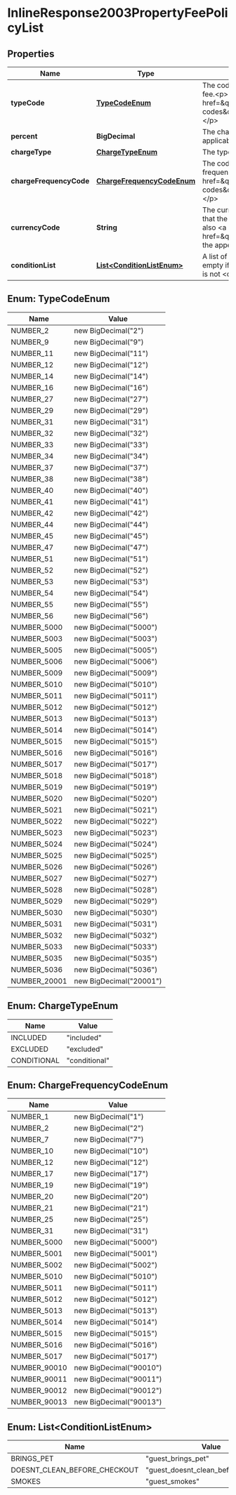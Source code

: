 

# InlineResponse2003PropertyFeePolicyList


## Properties

Name | Type | Description | Notes
------------ | ------------- | ------------- | -------------
**typeCode** | [**TypeCodeEnum**](#TypeCodeEnum) | The code that represents the type of fee.&lt;p&gt;See also &lt;a href&#x3D;\&quot;#feetype-codes\&quot;&gt;in the appendix&lt;/a&gt;.&lt;/p&gt; | 
**percent** | **BigDecimal** | The charged percentage if applicable. |  [optional]
**chargeType** | [**ChargeTypeEnum**](#ChargeTypeEnum) | The type of charge. | 
**chargeFrequencyCode** | [**ChargeFrequencyCodeEnum**](#ChargeFrequencyCodeEnum) | The code that represents the frequency of charge.&lt;p&gt;See also &lt;a href&#x3D;\&quot;#chargetype-codes\&quot;&gt;in the appendix&lt;/a&gt;.&lt;/p&gt; | 
**currencyCode** | **String** | The currency code of the currency in that the charge is applied.&lt;p&gt;See also &lt;a href&#x3D;\&quot;#currencycodes\&quot;&gt;in the appendix&lt;/a&gt;.&lt;/p&gt; | 
**conditionList** | [**List&lt;ConditionListEnum&gt;**](#List&lt;ConditionListEnum&gt;) | A list of conditions for the tax. Is empty if &lt;code&gt;chargeType&lt;/code&gt; is not &lt;code&gt;conditional&lt;/code&gt;. | 



## Enum: TypeCodeEnum

Name | Value
---- | -----
NUMBER_2 | new BigDecimal(&quot;2&quot;)
NUMBER_9 | new BigDecimal(&quot;9&quot;)
NUMBER_11 | new BigDecimal(&quot;11&quot;)
NUMBER_12 | new BigDecimal(&quot;12&quot;)
NUMBER_14 | new BigDecimal(&quot;14&quot;)
NUMBER_16 | new BigDecimal(&quot;16&quot;)
NUMBER_27 | new BigDecimal(&quot;27&quot;)
NUMBER_29 | new BigDecimal(&quot;29&quot;)
NUMBER_31 | new BigDecimal(&quot;31&quot;)
NUMBER_32 | new BigDecimal(&quot;32&quot;)
NUMBER_33 | new BigDecimal(&quot;33&quot;)
NUMBER_34 | new BigDecimal(&quot;34&quot;)
NUMBER_37 | new BigDecimal(&quot;37&quot;)
NUMBER_38 | new BigDecimal(&quot;38&quot;)
NUMBER_40 | new BigDecimal(&quot;40&quot;)
NUMBER_41 | new BigDecimal(&quot;41&quot;)
NUMBER_42 | new BigDecimal(&quot;42&quot;)
NUMBER_44 | new BigDecimal(&quot;44&quot;)
NUMBER_45 | new BigDecimal(&quot;45&quot;)
NUMBER_47 | new BigDecimal(&quot;47&quot;)
NUMBER_51 | new BigDecimal(&quot;51&quot;)
NUMBER_52 | new BigDecimal(&quot;52&quot;)
NUMBER_53 | new BigDecimal(&quot;53&quot;)
NUMBER_54 | new BigDecimal(&quot;54&quot;)
NUMBER_55 | new BigDecimal(&quot;55&quot;)
NUMBER_56 | new BigDecimal(&quot;56&quot;)
NUMBER_5000 | new BigDecimal(&quot;5000&quot;)
NUMBER_5003 | new BigDecimal(&quot;5003&quot;)
NUMBER_5005 | new BigDecimal(&quot;5005&quot;)
NUMBER_5006 | new BigDecimal(&quot;5006&quot;)
NUMBER_5009 | new BigDecimal(&quot;5009&quot;)
NUMBER_5010 | new BigDecimal(&quot;5010&quot;)
NUMBER_5011 | new BigDecimal(&quot;5011&quot;)
NUMBER_5012 | new BigDecimal(&quot;5012&quot;)
NUMBER_5013 | new BigDecimal(&quot;5013&quot;)
NUMBER_5014 | new BigDecimal(&quot;5014&quot;)
NUMBER_5015 | new BigDecimal(&quot;5015&quot;)
NUMBER_5016 | new BigDecimal(&quot;5016&quot;)
NUMBER_5017 | new BigDecimal(&quot;5017&quot;)
NUMBER_5018 | new BigDecimal(&quot;5018&quot;)
NUMBER_5019 | new BigDecimal(&quot;5019&quot;)
NUMBER_5020 | new BigDecimal(&quot;5020&quot;)
NUMBER_5021 | new BigDecimal(&quot;5021&quot;)
NUMBER_5022 | new BigDecimal(&quot;5022&quot;)
NUMBER_5023 | new BigDecimal(&quot;5023&quot;)
NUMBER_5024 | new BigDecimal(&quot;5024&quot;)
NUMBER_5025 | new BigDecimal(&quot;5025&quot;)
NUMBER_5026 | new BigDecimal(&quot;5026&quot;)
NUMBER_5027 | new BigDecimal(&quot;5027&quot;)
NUMBER_5028 | new BigDecimal(&quot;5028&quot;)
NUMBER_5029 | new BigDecimal(&quot;5029&quot;)
NUMBER_5030 | new BigDecimal(&quot;5030&quot;)
NUMBER_5031 | new BigDecimal(&quot;5031&quot;)
NUMBER_5032 | new BigDecimal(&quot;5032&quot;)
NUMBER_5033 | new BigDecimal(&quot;5033&quot;)
NUMBER_5035 | new BigDecimal(&quot;5035&quot;)
NUMBER_5036 | new BigDecimal(&quot;5036&quot;)
NUMBER_20001 | new BigDecimal(&quot;20001&quot;)



## Enum: ChargeTypeEnum

Name | Value
---- | -----
INCLUDED | &quot;included&quot;
EXCLUDED | &quot;excluded&quot;
CONDITIONAL | &quot;conditional&quot;



## Enum: ChargeFrequencyCodeEnum

Name | Value
---- | -----
NUMBER_1 | new BigDecimal(&quot;1&quot;)
NUMBER_2 | new BigDecimal(&quot;2&quot;)
NUMBER_7 | new BigDecimal(&quot;7&quot;)
NUMBER_10 | new BigDecimal(&quot;10&quot;)
NUMBER_12 | new BigDecimal(&quot;12&quot;)
NUMBER_17 | new BigDecimal(&quot;17&quot;)
NUMBER_19 | new BigDecimal(&quot;19&quot;)
NUMBER_20 | new BigDecimal(&quot;20&quot;)
NUMBER_21 | new BigDecimal(&quot;21&quot;)
NUMBER_25 | new BigDecimal(&quot;25&quot;)
NUMBER_31 | new BigDecimal(&quot;31&quot;)
NUMBER_5000 | new BigDecimal(&quot;5000&quot;)
NUMBER_5001 | new BigDecimal(&quot;5001&quot;)
NUMBER_5002 | new BigDecimal(&quot;5002&quot;)
NUMBER_5010 | new BigDecimal(&quot;5010&quot;)
NUMBER_5011 | new BigDecimal(&quot;5011&quot;)
NUMBER_5012 | new BigDecimal(&quot;5012&quot;)
NUMBER_5013 | new BigDecimal(&quot;5013&quot;)
NUMBER_5014 | new BigDecimal(&quot;5014&quot;)
NUMBER_5015 | new BigDecimal(&quot;5015&quot;)
NUMBER_5016 | new BigDecimal(&quot;5016&quot;)
NUMBER_5017 | new BigDecimal(&quot;5017&quot;)
NUMBER_90010 | new BigDecimal(&quot;90010&quot;)
NUMBER_90011 | new BigDecimal(&quot;90011&quot;)
NUMBER_90012 | new BigDecimal(&quot;90012&quot;)
NUMBER_90013 | new BigDecimal(&quot;90013&quot;)



## Enum: List&lt;ConditionListEnum&gt;

Name | Value
---- | -----
BRINGS_PET | &quot;guest_brings_pet&quot;
DOESNT_CLEAN_BEFORE_CHECKOUT | &quot;guest_doesnt_clean_before_checkout&quot;
SMOKES | &quot;guest_smokes&quot;



